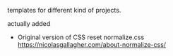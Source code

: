 templates for different kind of projects.

actually added

  * Original version of CSS reset normalize.css
    https://nicolasgallagher.com/about-normalize-css/